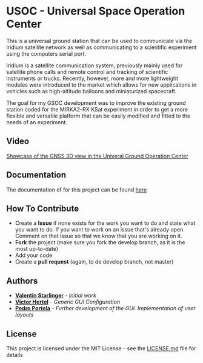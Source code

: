 # USOC - Universal Space Operation Center

This is a universal ground station that can be used to communicate via the Iridium satellite network as well as communicating to a scientific experiment using the computers serial port. 

Iridium is a satellite communication system, previously mainly used for satellite phone calls and remote control and tracking of scientific instruments or trucks. Recently, however, more and more lightweight modules were introduced to the market which allows for new applications in vehicles such as high-altitude balloons and miniaturized spacecraft.

The goal for my GSOC development was to improve the existing ground station coded for the MIRKA2-RX KSat experiment in order to get a more flexible and versatile platform that can be easily modified and fitted to the needs of an experiment.

## Video
[Showcase of the GNSS 3D view in the Univeral Ground Operation Center](https://youtu.be/y3wZPsGCqQU)

## Documentation

The documentation of for this project can be found [here](https://github.com/aerospaceresearch/Universal-Space-Operations-Center/wiki)

## How To Contribute
-   Create a **Issue** if none exists for the work you want to do and state what you want to do. If you want to work on an issue that's already open. Comment on that issue so that we know that you are working on it.
-   **Fork** the project (make sure you fork the develop branch, as it is the most up-to-date)
-   Add your code
-   Create a **pull request** (again, to de develop branch, not master)

## Authors

* **[Valentin Starlinger](https://github.com/vstarlinger)** - *Initial work*
* **[Victor Hertel](https://github.com/vhertel)** - *Generic GUI Configuration*
* **[Pedro Portela](https://github.com/Pedro12909)** - *Further development of the GUI. Implementation of user layouts*


## License

This project is licensed under the MIT License - see the [LICENSE.md](LICENSE.md) file for details
